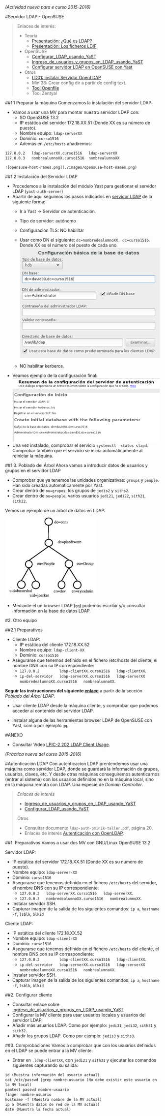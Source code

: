 
*(Actividad nueva para e curso 2015-2016)*

#Servidor LDAP - OpenSUSE

> Enlaces de interés:
> * Teoría
>     * [Presentación: ¿Qué es LDAP?](http://www.youtube.com/watch?v=CXe0Wxqep_g)
>     * [Presentación: Los ficheros LDIF](http://www.youtube.com/watch?v=ccFT94M-c4Y)
> * OpenSUSE
>     * [Configurar_LDAP_usando_YaST](https://es.opensuse.org/Configurar_LDAP_usando_YaST)
>     * [Ingreso_de_usuarios_y_grupos_en_LDAP_usando_YaST](https://es.opensuse.org/Ingreso_de_usuarios_y_grupos_en_LDAP_usando_YaST)
>     * [Configurar servidor LDAP en OpenSUSE con Yast](http://www.youtube.com/watch?v=NsQ1zPpoVBc)
> * Otros
>     * [LD01: Instalar Servidor OpenLDAP](http://www.youtube.com/watch?v=E0mIYO_vbx8)
>     * Min 38: Crear config dir a partir de config text.
>     * [Tool Openfile](http://www.openfiler.com/)
>     * Tool Zentyal

##1.1 Preparar la máquina
Comenzamos la instalación del servidor LDAP:
* Vamos a usar una MV para montar nuestro servidor LDAP con:
    * SO OpenSUSE 13.2
    * IP estática del servidor 172.18.XX.51 (Donde XX es su número de puesto).
    * Nombre equipo: `ldap-serverXX`
    * Dominio: `curso1516`
    * Además en `/etc/hosts` añadiremos:
```
127.0.0.2   ldap-serverXX.curso1516   ldap-serverXX
127.0.0.3   nombrealumnoXX.curso1516  nombrealumnoXX
```
    ![opensuse-host-names.png](./images/opensuse-host-names.png)

##1.2 Instalación del Servidor LDAP

* Procedemos a la instalación del módulo Yast para gestionar el servidor LDAP (`yast-auth-server`)
* Apartir de aquí seguimos los pasos indicados en [servidor LDAP](https://es.opensuse.org/Configurar_LDAP_usando_YaST)
de la siguiente forma:
   * Ir a Yast -> Servidor de autenticación.
   * Tipo de servidor: autónomo
   * Configuración TLS: NO habilitar
   * Usar como DN el siguiente: `dc=nombredealumnoXX, dc=curso1516`. Donde XX es el número del puesto de cada uno.
   ![opensuse-ldapserver-config-form.png](./images/opensuse-ldapserver-config-form.png)

   * NO habilitar kerberos.
* Veamos ejemplo de la configuración final:
![opensuse-ldapserver-config-resume.png](./images/opensuse-ldapserver-config-resume.png)
* Una vez instalado, comprobar el servicio `systemctl  status slapd`. 
Comprobar también que el servicio se inicia automáticamente al reiniciar la máquina. 
 
##1.3. Poblado del Árbol
Ahora vamos a introducir datos de usuarios y grupos en el servidor LDAP
* Comprobar que ya tenemos las unidades organizativas: `groups` y `people`. 
Han sido creadas automáticamente por Yast.
* Crear dentro de `ou=grupos`, los grupos de `jedis2` y `siths2`.
* Crear dentro de `ou=people`, varios usuarios `jedi21`, `jedi22`, `sith21`, `sith22`.

Vemos un ejemplo de un árbol de datos en LDAP:

![arbol](./images/arbol.png)


* Mediante el un browser LDAP (`gq`) podemos escribir y/o consultar información en la base de datos LDAP.



#2. Otro equipo

##2.1 Preparativos

* Cliente LDAP:    
    * IP estática del cliente 172.18.XX.52
    * Nombre equipo: `ldap-client-XX`
    * Dominio: `curso1516`
* Asegurarse que tenemos definido en el fichero /etc/hosts del cliente, 
el nombre DNS con su IP correspondiente: 
    * `127.0.0.2         ldap-clientXX.curso1516   ldap-clientXX`.
    * `ip-del-servidor   ldap-serverXX.curso1516   ldap-serverXX   nombredealumnoXX.curso1516   nombrealumnoXX`.


**Seguir las instrucciones del siguiente [enlace](https://es.opensuse.org/Ingreso_de_usuarios_y_grupos_en_LDAP_usando_YaST)**
a partir de la sección *Poblado del Árbol LDAP*.
* Usar cliente LDAP desde la máquina cliente, y comprobar que podemos acceder al contenido del servidor LDAP.

* Instalar alguna de las herramientas browser LDAP de OpenSUSE con Yast, com o por ejemplo `gq`.



#ANEXO

* Consultar Vídeo [LPIC-2 202 LDAP Client Usage](http://www.youtube.com/embed/ZAHj93YWY84).

*(Práctica nueva del curso 2015-2016)*

#Autenticación LDAP
Con autenticacion LDAP prentendemos usar una máquina como servidor LDAP,
donde se guardará la información de grupos, usuarios, claves, etc. Y desde
otras máquinas conseguiremos autenticarnos (entrar al sistema) con los 
usuarios definidos no en la máquina local, sino en la máquina remota con
LDAP. Una especie de *Domain Controller*.

> *Enlaces de interés*
> * [Ingreso_de_usuarios_y_grupos_en_LDAP_usando_YaST](https://es.opensuse.org/Ingreso_de_usuarios_y_grupos_en_LDAP_usando_YaST)
> * [Configurar_LDAP_usando_YaST](https://es.opensuse.org/Configurar_LDAP_usando_YaST)
>
> Otros
> * Consultar documento `ldap-auth-pminik-taller.pdf`, página 20.
> * Enlaces de interés [Autenticación con OpenLDAP](http://www.ite.educacion.es/formacion/materiales/85/cd/linux/m6/autentificacin_del_sistema_con_openldap.html).

##1. Preparativos
Vamos a usar dos MV con GNU/Linux OpenSUSE 13.2

Servidor LDAP:
* IP estática del servidor 172.18.XX.51 (Donde XX es su número de puesto).
* Nombre equipo: `ldap-server-XX`
* Dominio: `curso1516`
* Asegurarse que tenemos definido en el fichero `/etc/hosts` del servidor, el nombre DNS con su IP correspondiente: 
    * `127.0.0.2   ldap-serverXX.curso1516   ldap-serverXX`.
    * `127.0.0.3   nombredealumnoXX.curso1516   nombrealumnoXX`. 
* Instalar servidor SSH.
* Capturar imagen de la salida de los siguientes comandos: `ip a`, `hostname -f`, `lsblk`, `blkid`

Cliente LDAP:    
* IP estática del cliente 172.18.XX.52
* Nombre equipo: `ldap-client-XX`
* Dominio: `curso1516`
* Asegurarse que tenemos definido en el fichero `/etc/hosts` del cliente, 
el nombre DNS con su IP correspondiente: 
    * `127.0.0.2         ldap-clientXX.curso1516   ldap-clientXX`.
    * `ip-del-servidor   ldap-serverXX.curso1516   ldap-serverXX   nombredealumnoXX.curso1516   nombrealumnoXX`.
* Instalar servidor SSH.
* Capturar imagen de la salida de los siguientes comandos: `ip a`, `hostname -f`, `lsblk`, `blkid`

##2. Configurar cliente
* Consultar enlace sobre [Ingreso_de_usuarios_y_grupos_en_LDAP_usando_YaST](https://es.opensuse.org/Ingreso_de_usuarios_y_grupos_en_LDAP_usando_YaST)
* Configurar la MV cliente para usar usuarios locales y usuarios del servidor LDAP.
* Añadir más usuarios LDAP. Como por ejemplo: `jedi31`, `jedi32`, `sith31` y `sith32`.
* Añadir los grupos LDAP. Como por ejemplo:  `jedis3` y `siths3`.

##3. Comprobaciones
Vamos a comprobar que con los usuarios definidos en el LDAP se puede entrar a la MV cliente.

* Entrar en `.ldap-clientXX`, con `jedi21` y `sith31` y ejecutar los comandos siguientes
capturando su salida:
```
id (Muestra información del usuario actual)
cat /etc/passwd |grep nombre-usuario (No debe existir este usuario en la MV local)
pamtest passwd nombre-usuario
finger nombre-usuario
hostname -f (Muestra nombre de la MV actual)
ip a (Muestra datos de red de la MV actual)
date (Muestra la fecha actual)
```

